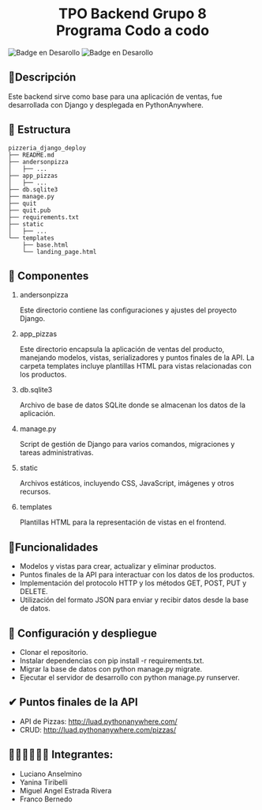 <h1 align="center"> TPO Backend Grupo 8 <br>Programa Codo a codo </h1>

![Badge en Desarollo](https://img.shields.io/badge/STATUS-FINALIZADO-green) ![Badge en Desarollo](https://img.shields.io/badge/LICENSE-MIT-green)

## :book:Descripción
Este backend sirve como base para una aplicación de ventas,  fue desarrollada con Django y desplegada en PythonAnywhere. 

## :hammer: Estructura

```plaintext
pizzeria_django_deploy
├── README.md
├── andersonpizza
│   ├── ...
├── app_pizzas
│   ├── ...
├── db.sqlite3
├── manage.py
├── quit
├── quit.pub
├── requirements.txt
├── static
│   ├── ...
└── templates
    ├── base.html
    └── landing_page.html
```
## 🧱 Componentes
1. andersonpizza

    Este directorio contiene las configuraciones y ajustes del proyecto Django.

2. app_pizzas

    Este directorio encapsula la aplicación de ventas del producto, manejando modelos, vistas, serializadores y puntos finales de la API.
    La carpeta templates incluye plantillas HTML para vistas relacionadas con los productos.

3. db.sqlite3

    Archivo de base de datos SQLite donde se almacenan los datos de la aplicación.

4. manage.py

    Script de gestión de Django para varios comandos, migraciones y tareas administrativas.

5. static

    Archivos estáticos, incluyendo CSS, JavaScript, imágenes y otros recursos.

6. templates

    Plantillas HTML para la representación de vistas en el frontend.

## :rocket:Funcionalidades

- Modelos y vistas para crear, actualizar y eliminar productos.
- Puntos finales de la API para interactuar con los datos de los productos.
- Implementación del protocolo HTTP y los métodos GET, POST, PUT y DELETE.
- Utilización del formato JSON para enviar y recibir datos desde la base de datos.
   
## :wrench: Configuración y despliegue

- Clonar el repositorio.
- Instalar dependencias con pip install -r requirements.txt.
- Migrar la base de datos con python manage.py migrate.
- Ejecutar el servidor de desarrollo con python manage.py runserver.

## ✔ Puntos finales de la API

- API de Pizzas: http://luad.pythonanywhere.com/
- CRUD: http://luad.pythonanywhere.com/pizzas/


## 🧑‍🤝‍🧑🧑‍🤝‍🧑 Integrantes:

- Luciano Anselmino
- Yanina Tiribelli
- Miguel Angel Estrada Rivera 
- Franco Bernedo
